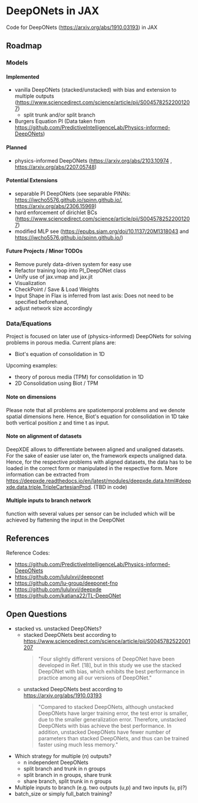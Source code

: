 # DeepONets in JAX

Code for DeepONets (https://arxiv.org/abs/1910.03193) in JAX 

## Roadmap

### Models

#### Implemented
* vanilla DeepONets (stacked/unstacked) with bias and extension to multiple outputs (https://www.sciencedirect.com/science/article/pii/S0045782522001207)
  * split trunk and/or split branch
* Burgers Equation PI (Data taken from https://github.com/PredictiveIntelligenceLab/Physics-informed-DeepONets)

#### Planned
* physics-informed DeepONets (https://arxiv.org/abs/2103.10974 ,  https://arxiv.org/abs/2207.05748)

#### Potential Extensions
* separable PI DeepONets (see separable PINNs: https://jwcho5576.github.io/spinn.github.io/, https://arxiv.org/abs/2306.15969)
* hard enforcement of dirichlet BCs (https://www.sciencedirect.com/science/article/pii/S0045782522001207)
* modified MLP see (https://epubs.siam.org/doi/10.1137/20M1318043 and https://jwcho5576.github.io/spinn.github.io/)

#### Future Projects / Minor TODOs
* Remove purely data-driven system for easy use
* Refactor training loop into PI_DeepONet class
* Unify use of jax.vmap and jax.jit
* Visualization
* CheckPoint / Save & Load Weights
* Input Shape in Flax is inferred from last axis: Does not need to be specified beforehand,
* adjust network size accordingly

### Data/Equations
Project is focused on later use of (physics-informed) DeepONets for solving problems in porous media. Current plans are:
* Biot's equation of consolidation in 1D

Upcoming examples:
* theory of porous media (TPM) for consolidation in 1D
* 2D Consolidation using Biot / TPM

#### Note on dimensions
Please note that all problems are spatiotemporal problems and we denote spatial dimensions here. Hence, Biot's equation for consolidation in 1D take both vertical position z and time t as input.

#### Note on alignment of datasets
DeepXDE allows to differentiate between aligned and unaligned datasets. For the sake of easier use later on, the framework expects unaligned data. Hence, for the respective problems with aligned datasets, the data has to be loaded in the correct form or manipulated in the respective form. More information can be extracted from https://deepxde.readthedocs.io/en/latest/modules/deepxde.data.html#deepxde.data.triple.TripleCartesianProd. (TBD in code)

#### Multiple inputs to branch network
function with several values per sensor can be included which will be achieved by flattening the input in the DeepONet 

## References

Reference Codes: 
* https://github.com/PredictiveIntelligenceLab/Physics-informed-DeepONets
* https://github.com/lululxvi/deeponet
* https://github.com/lu-group/deeponet-fno
* https://github.com/lululxvi/deepxde
* https://github.com/katiana22/TL-DeepONet

## Open Questions
* stacked vs. unstacked DeepONets?
  * stacked DeepONets best according to https://www.sciencedirect.com/science/article/pii/S0045782522001207
    > "Four slightly different versions of DeepONet have been developed in Ref. [18], but in this study we use the stacked DeepONet with bias, which exhibits the best performance in practice among all our versions of DeepONet."
  * unstacked DeepONets best according to https://arxiv.org/abs/1910.03193
    > "Compared to stacked DeepONets, although unstacked DeepONets have larger training error, the test error is smaller, due to the smaller generalization error. Therefore, unstacked DeepONets with bias achieve the best performance. In addition, unstacked DeepONets have fewer number of parameters than stacked DeepONets, and thus can be trained faster using much less memory."
* Which strategy for multiple ($n$) outputs?
  * n independent DeepONets
  * split branch and trunk in n groups
  * split branch in n groups, share trunk
  * share branch, split trunk in n groups
* Multiple inputs to branch (e.g. two outputs (u,p) and two inputs (u, p)?)
* batch_size or simply full_batch training?